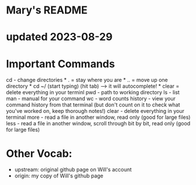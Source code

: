 # Mary's README
# updated 2023-08-29


# Important Commands
cd - change directories
	* . = stay where you are
	* .. = move up one directory
	* cd ~/ (start typing) (hit tab) —> it will autocomplete!
	* clear = delete everything in your terminl
pwd - path to working directory
ls - list
man - manual for your command
wc - word counts
history - view your command history from that terminal (but don't count on it to check what you've worked on, keep thorough notes!)
clear - delete everything in your terminal
more - read a file in another window, read only (good for large files)
less - read a file in another window, scroll through bit by bit, read only (good for large files)

# Other Vocab:
- upstream: original github page on Will's account
- origin: my copy of Will's github page


